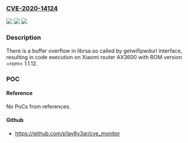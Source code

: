 ### [CVE-2020-14124](https://cve.mitre.org/cgi-bin/cvename.cgi?name=CVE-2020-14124)
![](https://img.shields.io/static/v1?label=Product&message=Xiaomi%20Router%20AX3600&color=blue)
![](https://img.shields.io/static/v1?label=Version&message=n%2Fa&color=blue)
![](https://img.shields.io/static/v1?label=Vulnerability&message=resulting%20in%20code%20execution&color=brighgreen)

### Description

There is a buffer overflow in librsa.so called by getwifipwdurl interface, resulting in code execution on Xiaomi router AX3600 with ROM version =rom< 1.1.12.

### POC

#### Reference
No PoCs from references.

#### Github
- https://github.com/p1ay8y3ar/cve_monitor

